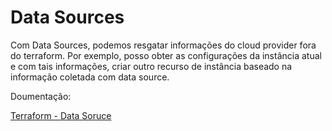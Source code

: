 # Data Sources  

Com Data Sources, podemos resgatar informações do cloud provider fora do terraform. Por exemplo, posso obter as configurações da instância atual e com tais informações, criar outro recurso de instância baseado na informação coletada com data source.  

Doumentação:   

[Terraform - Data Soruce](https://developer.hashicorp.com/terraform/language/data-sources)